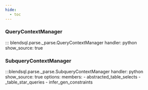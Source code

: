 ```yaml
---
hide:
  - toc
---
```

### QueryContextManager

::: blendsql.parse._parse.QueryContextManager
    handler: python
    show_source: true

### SubqueryContextManager
:::blendsql.parse._parse.SubqueryContextManager
    handler: python
    show_source: true
    options:
      members:
      - abstracted_table_selects
      - _table_star_queries
      - infer_gen_constraints